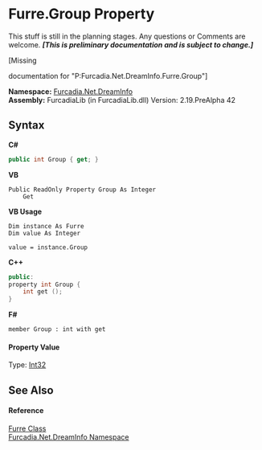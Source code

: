 # Furre.Group Property 
This stuff is still in the planning stages. Any questions or Comments are welcome. _**\[This is preliminary documentation and is subject to change.\]**_

\[Missing <summary> documentation for "P:Furcadia.Net.DreamInfo.Furre.Group"\]

**Namespace:**&nbsp;<a href="N_Furcadia_Net_DreamInfo">Furcadia.Net.DreamInfo</a><br />**Assembly:**&nbsp;FurcadiaLib (in FurcadiaLib.dll) Version: 2.19.PreAlpha 42

## Syntax

**C#**<br />
``` C#
public int Group { get; }
```

**VB**<br />
``` VB
Public ReadOnly Property Group As Integer
	Get
```

**VB Usage**<br />
``` VB Usage
Dim instance As Furre
Dim value As Integer

value = instance.Group

```

**C++**<br />
``` C++
public:
property int Group {
	int get ();
}
```

**F#**<br />
``` F#
member Group : int with get

```


#### Property Value
Type: <a href="http://msdn2.microsoft.com/en-us/library/td2s409d" target="_blank">Int32</a>

## See Also


#### Reference
<a href="T_Furcadia_Net_DreamInfo_Furre">Furre Class</a><br /><a href="N_Furcadia_Net_DreamInfo">Furcadia.Net.DreamInfo Namespace</a><br />
